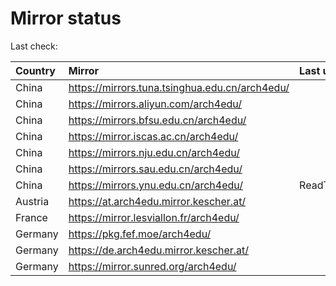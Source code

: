 <script src="./time.js"></script>
# Mirror status
Last check: <script type="text/javascript">localize(1688159789.2704113);</script>

|Country|Mirror|Last update|
|:------|:-----|:----------|
|China|https://mirrors.tuna.tsinghua.edu.cn/arch4edu/|<script type="text/javascript">localize(1688106960);</script>|
|China|https://mirrors.aliyun.com/arch4edu/|<script type="text/javascript">localize(1688106960);</script>|
|China|https://mirrors.bfsu.edu.cn/arch4edu/|<script type="text/javascript">localize(1688106960);</script>|
|China|https://mirror.iscas.ac.cn/arch4edu/|<script type="text/javascript">localize(1688106960);</script>|
|China|https://mirrors.nju.edu.cn/arch4edu/|<script type="text/javascript">localize(1688020508);</script>|
|China|https://mirrors.sau.edu.cn/arch4edu/|<script type="text/javascript">localize(1673850842);</script>|
|China|https://mirrors.ynu.edu.cn/arch4edu/|ReadTimeout|
|Austria|https://at.arch4edu.mirror.kescher.at/|<script type="text/javascript">localize(1688106960);</script>|
|France|https://mirror.lesviallon.fr/arch4edu/|<script type="text/javascript">localize(1688106960);</script>|
|Germany|https://pkg.fef.moe/arch4edu/|<script type="text/javascript">localize(1688106960);</script>|
|Germany|https://de.arch4edu.mirror.kescher.at/|<script type="text/javascript">localize(1688106960);</script>|
|Germany|https://mirror.sunred.org/arch4edu/|<script type="text/javascript">localize(1688106960);</script>|

<script src="./tablefilter/tablefilter.js"></script>
<script src="./table.js"></script>